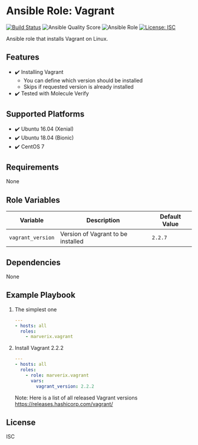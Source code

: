 # Ansible Role: Vagrant

[![Build Status](https://travis-ci.com/marverix/ansible-role-vagrant.svg?branch=master)](https://travis-ci.com/marverix/ansible-role-vagrant)
![Ansible Quality Score](https://img.shields.io/ansible/quality/47511)
![Ansible Role](https://img.shields.io/ansible/role/47511)
[![License: ISC](https://img.shields.io/badge/License-ISC-blue.svg)](LICENSE)

Ansible role that installs Vagrant on Linux.

## Features

- ✔️ Installing Vagrant
  - You can define which version should be installed
  - Skips if requested version is already installed
- ✔️ Tested with Molecule Verify

## Supported Platforms

- ✔️ Ubuntu 16.04 (Xenial)
- ✔️ Ubuntu 18.04 (Bionic)
- ✔️ CentOS 7

## Requirements

None

## Role Variables

Variable | Description | Default Value
--- | --- | ---
`vagrant_version` | Version of Vagrant to be installed | `2.2.7`

## Dependencies

None

## Example Playbook

1. The simplest one

    ```yml
    ---
    - hosts: all
      roles:
        - marverix.vagrant

    ```

1. Install Vagrant 2.2.2

    ```yml
    ---
    - hosts: all
      roles:
        - role: marverix.vagrant
          vars:
            vagrant_version: 2.2.2
    ```

    Note: Here is a list of all released Vagrant versions https://releases.hashicorp.com/vagrant/

## License

ISC
